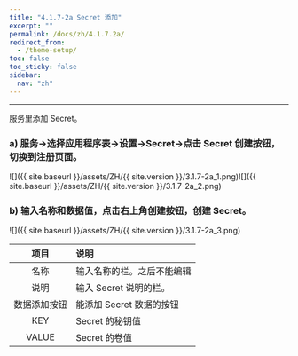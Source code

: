 ```yaml
---
title: "4.1.7-2a Secret 添加"
excerpt: ""
permalink: /docs/zh/4.1.7.2a/
redirect_from:
  - /theme-setup/
toc: false
toc_sticky: false
sidebar:
  nav: "zh"
---
```


---
服务里添加 Secret。

### a\) 服务→选择应用程序表→设置→Secret→点击 Secret 创建按钮，切换到注册页面。
![]({{ site.baseurl }}/assets/ZH/{{ site.version }}/3.1.7-2a_1.png)![]({{ site.baseurl }}/assets/ZH/{{ site.version }}/3.1.7-2a_2.png)

### b\) 输入名称和数据值，点击右上角创建按钮，创建 Secret。
![]({{ site.baseurl }}/assets/ZH/{{ site.version }}/3.1.7-2a_3.png)

| **项目** | **说明** |
| :---: | :--- |
| 名称 | 输入名称的栏。之后不能编辑 |
| 说明 | 输入 Secret 说明的栏。 |
| 数据添加按钮 | 能添加 Secret 数据的按钮 |
| KEY | Secret 的秘钥值 |
| VALUE | Secret 的卷值 |
